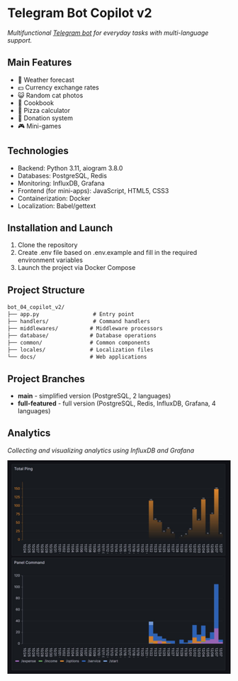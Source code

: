 # Telegram Bot Copilot v2

*Multifunctional [Telegram bot](https://t.me/Terminatorvan_bot) for everyday tasks with multi-language support.*

## Main Features

- 🌊 Weather forecast
- 💵 Currency exchange rates
- 😺 Random cat photos
- 📖 Cookbook
- 🍕 Pizza calculator
- 💝 Donation system
- 🎮 Mini-games

## Technologies

- Backend: Python 3.11, aiogram 3.8.0
- Databases: PostgreSQL, Redis
- Monitoring: InfluxDB, Grafana
- Frontend (for mini-apps): JavaScript, HTML5, CSS3
- Containerization: Docker
- Localization: Babel/gettext

## Installation and Launch

1. Clone the repository
2. Create .env file based on .env.example and fill in the required environment variables
3. Launch the project via Docker Compose

## Project Structure
```
bot_04_copilot_v2/
├── app.py                 # Entry point
├── handlers/              # Command handlers
├── middlewares/          # Middleware processors
├── database/             # Database operations
├── common/               # Common components
├── locales/              # Localization files
└── docs/                 # Web applications
```


## Project Branches

- **main** - simplified version (PostgreSQL, 2 languages)
- **full-featured** - full version (PostgreSQL, Redis, InfluxDB, Grafana, 4 languages)


## Analytics

*Collecting and visualizing analytics using InfluxDB and Grafana*

![Analytics](common/images/image_anal.jpg)
